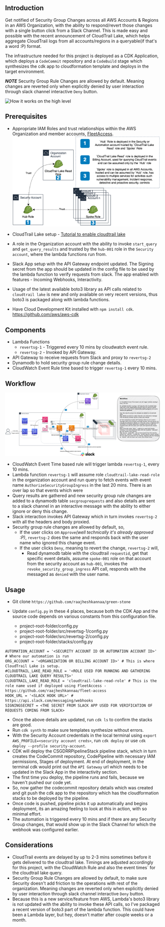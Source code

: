 

## Introduction
Get notified of Security Group Changes across all AWS Accounts & Regions in an AWS Organization, with the ability to respond/revert those changes with a single button click from a Slack Channel.
This is made easy and possible with the recent announcement of CloudTrail Lake, which helps aggregate CloudTrail logs from all accounts/regions in a queryable(if that's a word :P) format.

The infrastructure needed for this project is deployed as a CDK Application, which deploys a `CodeCommit` repository and a `CodeBuild` stage which synthesizes the cdk app to cloudformation template and deploys in the target environment.

***NOTE*** Security Group Rule Changes are allowed by default. Meaning changes are reverted only when explicitly denied by user interaction through slack channel interactive `Deny` button.

![How it works on the high level](../../images/SecurityGroupRevertChatOps.gif)

## Prerequisites
* Appropriate IAM Roles and trust relationships within the AWS Organization and member accounts, [FleetAccess](https://github.com/raajheshkannaa/fleet-access).
![An ideal setup would be like this](../../images/SecurityGroupRevertIAMRoleStructure.png)

* CloudTrail Lake setup - [Tutorial to enable cloudtrail lake](https://aws.amazon.com/blogs/mt/announcing-aws-cloudtrail-lake-a-managed-audit-and-security-lake/)
* A role in the Organization account with the ability to invoke `start_query` and `get_query_results` and trusted by the `hub-001` role in the `Security account`, where the lambda functions run from.
* Slack App setup with the API Gateway endpoint updated. The Signing secret from the app should be updated in the config file to be used by the lambda function to verify requests from slack. The app enabled with features - Incoming Webhooks, Interactivity.
* Usage of the latest available boto3 library as API calls related to `cloudtrail lake` is new and only available on very recent versions, thus boto3 is packaged along with lambda functions.
* Have Cloud Development Kit installed with `npm install cdk`. https://github.com/aws/aws-cdk

## Components
* Lambda Functions
	* `revertsg-1` - Triggered every 10 mins by cloudwatch event rule.
	* `revertsg-2` - Invoked by API Gateway.
* API Gateway to receive requests from Slack and proxy to `revertsg-2`
* Dynamodb to hold security group rule change details.
* CloudWatch Event Rule time based to trigger `revertsg-1` every 10 mins.


## Workflow
![Security Group Change Detection & Response](../../images/SecurityGroupRevertChatOps.drawio.png)

* CloudWatch Event Time based rule will trigger lambda `revertsg-1`, every 10 mins.
* Lambda function `revertsg-1` will assume role `cloudtrail-lake-read-role` in the organization account and run query to fetch events with event name `AuthorizeSecurityGroupIngress` in the last 20 mins. There is an over lap so that events which were 
* Query results are gathered and new security group rule changes are added to a dynamodb table `secgrouprequests` and also details are sent to a slack channel in an interactive message with the ability to either ignore or deny this change.
* Slack interaction invokes API Gateway which in turn invokes `revertsg-2` with all the headers and body proxied.
* Security group rule changes are allowed by default, so, 
	* If the user clicks on `Approve`_(well technically it's already approved :P)_, `revertsg-2` does the same and responds back with the user name who ignored this change event.
	* If the user clicks `Deny`, meaning to revert the change, `revertsg-2` will,
		* Read dynamodb table with the cloudtrail `requestid`, get that specific event details, assume `spoke-001` role on that account from the security account as `hub-001`, invokes the `revoke_security_group_ingress` API call, responds with the messaged as `denied` with the user name.

## Usage
* Git clone `https://github.com/raajheshkannaa/green-stone`
* Update `config.py` in these 4 places, because both the CDK App and the source code depends on various constants from this configuration file.
	
	* project-root-folder/config.py
	* project-root-folder/src/revertsg-1/config.py
	* project-root-folder/src/revertsg-2/config.py
	* project-root-folder/stacks/config.py

```
AUTOMATION_ACCOUNT = '<SECURITY ACCOUNT ID OR AUTOMATION ACCOUNT ID>' # Where our automation is run
ORG_ACCOUNT = '<ORGANIZATION OR BILLING ACCOUNT ID>' # This is where CloudTrail Lake is setup.
#CLOUDTRAIL_LAKE_READ_ROLE = '<ROLE USED FOR RUNNING AND GATHERING CLOUDTRAIL LAKE QUERY RESULTS>'
CLOUDTRAIL_LAKE_READ_ROLE = 'cloudtrail-lake-read-role' # This is the role name used if deployed using FleetAccess - https://github.com/raajheshkannaa/fleet-access 
HOOK_URL = '<SLACK HOOK URL>' # https://api.slack.com/messaging/webhooks
SIGNINGSECRET = <THE SECRET FROM SLACK APP USED FOR VERIFICATION OF REQUESTS COMING FROM SLACK>
```

* Once the above details are updated, run `cdk ls` to confirm the stacks are good.
* Run `cdk synth` to make sure templates synthesize without errors.
* With the Security Account credentials in the local terminal using `export AWS_PROFILE=<security account creds>`, run `cdk deploy` or use `cdk deploy --profile security-account`.
* CDK will deploy the CSGDRRPipelineStack pipeline stack, which in turn creates the CodeCommit repository, CodePipeline with necessary IAM permissions, Stages of deployment. At end of deployment, in the terminal cdk would print out the `API Gateway` url which needs to be updated in the Slack App in the interactivity section.
* The first time you deploy, the pipeline runs and fails, because we haven't pushed our code yet.
* So, now gather the codecommit repository details which was created and git push the cdk app to the repository which has the cloudformation stacks to be deployed by the pipeline.
* Once code is pushed, pipeline picks it up automatically and begins deployment, its an amazing feeling to look at this in action, with so minimal effort.
* The automation is triggered every 10 mins and if there are any Security Group changes, that would show up in the Slack Channel for which the webhook was configured earlier.


## Considerations
* CloudTrail events are delayed by up to 2-3 mins sometimes before it gets delivered to the cloudtrail lake. Timings are adjusted accordingly for this project, with the CloudWatch Rule and also the event times` for the cloudtrail lake query.
* Security Group Rule Changes are allowed by default, to make sure Security doesn't add friction to the operations with rest of the organization. Meaning changes are reverted only when explicitly denied by user interaction through slack channel interactive `Deny` button.
* Because this is a new service/feature from AWS, Lambda's boto3 library is not updated with the ability to invoke these API calls, so I've packaged a recent version of boto3 part of the lambda function. This could have been a Lambda layer, but hey, doesn't matter after couple weeks or a month.



